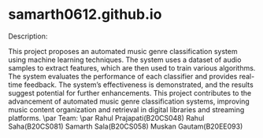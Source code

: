 # samarth0612.github.io

Description:

This project proposes an automated music genre classification system using machine learning techniques. The system uses a dataset of audio samples to extract features, which are then used to train various algorithms. The system evaluates the performance of each classifier and provides real-time feedback. The system’s effectiveness is demonstrated, and the results suggest potential for further enhancements. This project contributes to the advancement of automated music genre classification systems, improving music content organization and retrieval in digital libraries and streaming platforms. \par
Team: \par
Rahul Prajapati(B20CS048)
Rahul Saha(B20CS081)
Samarth Sala(B20CS058) 
Muskan Gautam(B20EE093) 
